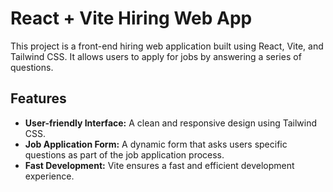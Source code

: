 # React + Vite Hiring Web App

This project is a front-end hiring web application built using React, Vite, and Tailwind CSS. It allows users to apply for jobs by answering a series of questions.

## Features

- **User-friendly Interface:** A clean and responsive design using Tailwind CSS.
- **Job Application Form:** A dynamic form that asks users specific questions as part of the job application process.
- **Fast Development:** Vite ensures a fast and efficient development experience.